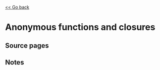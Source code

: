 [<< Go back](https://artoasmith.github.io/sf-preps/)

# Anonymous functions and closures

## Source pages

## Notes
